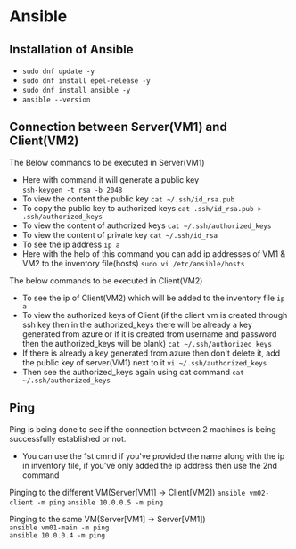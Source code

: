 # Ansible
## Installation of Ansible
- `sudo dnf update -y `
- `sudo dnf install epel-release -y`
- `sudo dnf install ansible -y`
- `ansible --version`

## Connection between Server(VM1) and Client(VM2)
The Below commands to be executed in Server(VM1)
- Here with command it will generate a public key
<br>`ssh-keygen -t rsa -b 2048`
- To view the content the public key
`cat ~/.ssh/id_rsa.pub`
- To copy the public key to authorized keys
`cat .ssh/id_rsa.pub > .ssh/authorized_keys`
- To view the content of authorized keys
`cat ~/.ssh/authorized_keys`
- To view the content of private key
`cat ~/.ssh/id_rsa`
- To see the ip address
`ip a`
- Here with the help of this command you can add ip addresses of VM1 & VM2 to the inventory file(hosts)
`sudo vi /etc/ansible/hosts`

The below commands to be executed in Client(VM2)
- To see the ip of Client(VM2) which will be added to the inventory file
`ip a`
- To view the authorized keys of Client (if the client vm is created through ssh key then in the authorized_keys there will be already a key generated from azure or if it is created from username and password then the authorized_keys will be blank)
`cat ~/.ssh/authorized_keys`
- If there is already a key generated from azure then don't delete it, add the public key of server(VM1) next to it
`vi ~/.ssh/authorized_keys`
- Then see the authorized_keys again using cat command
`cat ~/.ssh/authorized_keys`

## Ping
Ping is being done to see if the connection between 2 machines is being successfully established or not.

- You can use the 1st cmnd if you've provided the name along with the ip in inventory file, if you've only added the ip address then use the 2nd command

Pinging to the different VM(Server[VM1] -> Client[VM2])
`ansible vm02-client -m ping`
`ansible 10.0.0.5 -m ping`

Pinging to the same VM(Server[VM1] -> Server[VM1])<br>
`ansible vm01-main -m ping`<br>
`ansible 10.0.0.4 -m ping`